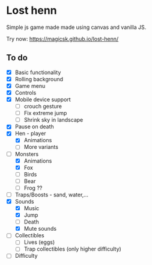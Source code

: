 # Lost henn

Simple js game made made using canvas and vanilla JS.

Try now: <https://magicsk.github.io/lost-henn/>

## To do

- [x] Basic functionality
- [x] Rolling background
- [x] Game menu
- [x] Controls
- [x] Mobile device support
  - [ ] crouch gesture
  - [ ] Fix extreme jump
  - [ ] Shrink sky in landscape
- [x] Pause on death
- [x] Hen - player
  - [x] Animations
  - [ ] More variants
- [ ] Monsters
  - [x] Animations
  - [x] Fox
  - [ ] Birds
  - [ ] Bear
  - [ ] Frog ??
- [ ] Traps/Boosts - sand, water,...
- [x] Sounds
  - [x] Music
  - [x] Jump
  - [ ] Death
  - [x] Mute sounds
- [ ] Collectibles
  - [ ] Lives (eggs)
  - [ ] Trap collectibles (only higher difficulty)
- [ ] Difficulty

